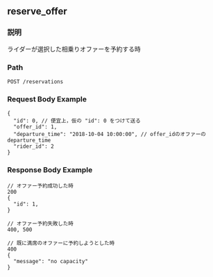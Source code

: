 ## reserve_offer

### 説明
ライダーが選択した相乗りオファーを予約する時

### Path
```
POST /reservations
```

### Request Body Example
```
{
  "id": 0, // 便宜上，仮の "id": 0 をつけて送る
  "offer_id": 1,
  "departure_time": "2018-10-04 10:00:00", // offer_idのオファーのdeparture_time
  "rider_id": 2
}
```

### Response Body Example
```
// オファー予約成功した時
200
{
  "id": 1,
}

// オファー予約失敗した時
400, 500

// 既に満席のオファーに予約しようとした時
400
{
  "message": "no capacity"
}
```
